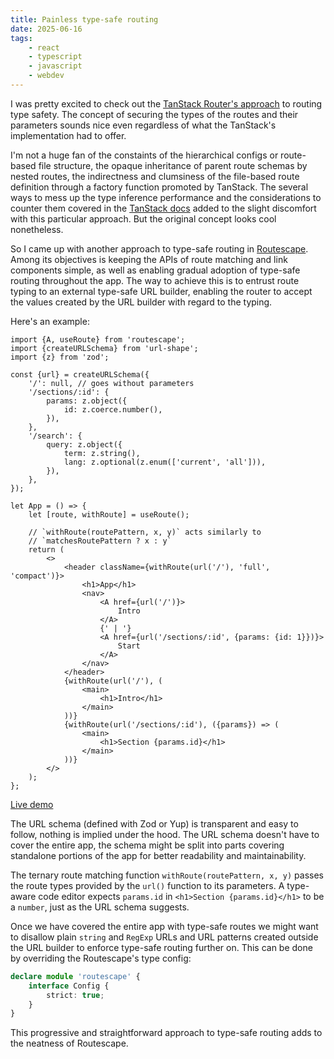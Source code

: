 ```yaml
---
title: Painless type-safe routing
date: 2025-06-16
tags:
    - react
    - typescript
    - javascript
    - webdev
---
```


I was pretty excited to check out the [TanStack Router's approach](https://tanstack.com/blog/search-params-are-state) to routing type safety. The concept of securing the types of the routes and their parameters sounds nice even regardless of what the TanStack's implementation had to offer.

I'm not a huge fan of the constaints of the hierarchical configs or route-based file structure, the opaque inheritance of parent route schemas by nested routes, the indirectness and clumsiness of the file-based route definition through a factory function promoted by TanStack. The several ways to mess up the type inference performance and the considerations to counter them covered in the [TanStack docs](https://tanstack.com/router/latest/docs/framework/react/guide/type-safety) added to the slight discomfort with this particular approach. But the original concept looks cool nonetheless.

So I came up with another approach to type-safe routing in [Routescape](https://routescape.js.org). Among its objectives is keeping the APIs of route matching and link components simple, as well as enabling gradual adoption of type-safe routing throughout the app. The way to achieve this is to entrust route typing to an external type-safe URL builder, enabling the router to accept the values created by the URL builder with regard to the typing.

Here's an example:

```tsx
import {A, useRoute} from 'routescape';
import {createURLSchema} from 'url-shape';
import {z} from 'zod';

const {url} = createURLSchema({
    '/': null, // goes without parameters
    '/sections/:id': {
        params: z.object({
            id: z.coerce.number(),
        }),
    },
    '/search': {
        query: z.object({
            term: z.string(),
            lang: z.optional(z.enum(['current', 'all'])),
        }),
    },
});

let App = () => {
    let [route, withRoute] = useRoute();

    // `withRoute(routePattern, x, y)` acts similarly to
    // `matchesRoutePattern ? x : y`
    return (
        <>
            <header className={withRoute(url('/'), 'full', 'compact')}>
                <h1>App</h1>
                <nav>
                    <A href={url('/')}>
                        Intro
                    </A>
                    {' | '}
                    <A href={url('/sections/:id', {params: {id: 1}})}>
                        Start
                    </A>
                </nav>
            </header>
            {withRoute(url('/'), (
                <main>
                    <h1>Intro</h1>
                </main>
            ))}
            {withRoute(url('/sections/:id'), ({params}) => (
                <main>
                    <h1>Section {params.id}</h1>
                </main>
            ))}
        </>
    );
};
```

[Live demo](https://codesandbox.io/p/sandbox/little-moon-393y94?file=%2Fsrc%2FApp.tsx)

The URL schema (defined with Zod or Yup) is transparent and easy to follow, nothing is implied under the hood. The URL schema doesn't have to cover the entire app, the schema might be split into parts covering standalone portions of the app for better readability and maintainability.

The ternary route matching function `withRoute(routePattern, x, y)` passes the route types provided by the `url()` function to its parameters. A type-aware code editor expects `params.id` in `<h1>Section {params.id}</h1>` to be a `number`, just as the URL schema suggests.

Once we have covered the entire app with type-safe routes we might want to disallow plain `string` and `RegExp` URLs and URL patterns created outside the URL builder to enforce type-safe routing further on. This can be done by overriding the Routescape's type config:

```ts
declare module 'routescape' {
    interface Config {
        strict: true;
    }
}
```

This progressive and straightforward approach to type-safe routing adds to the neatness of Routescape.
